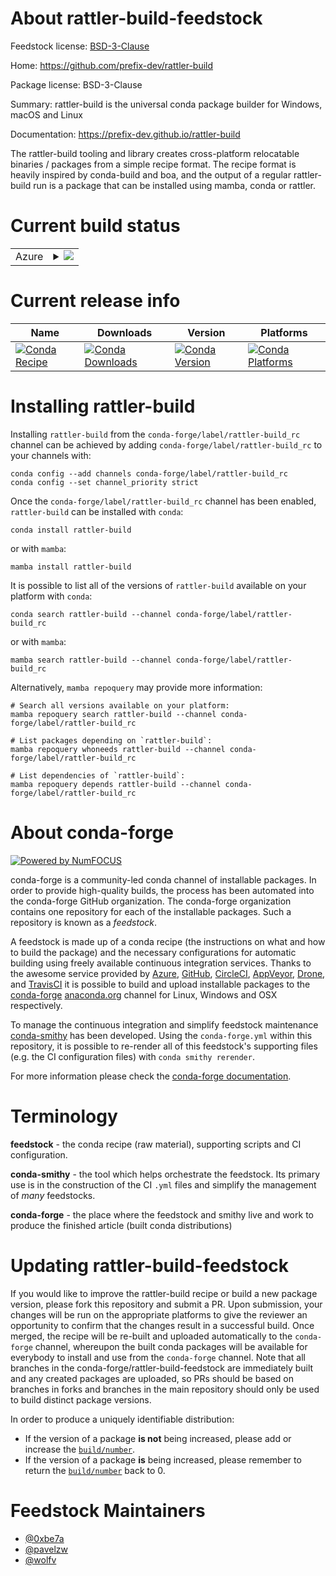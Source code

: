 About rattler-build-feedstock
=============================

Feedstock license: [BSD-3-Clause](https://github.com/conda-forge/rattler-build-feedstock/blob/main/LICENSE.txt)

Home: https://github.com/prefix-dev/rattler-build

Package license: BSD-3-Clause

Summary: rattler-build is the universal conda package builder for Windows, macOS and Linux

Documentation: https://prefix-dev.github.io/rattler-build

The rattler-build tooling and library creates cross-platform relocatable binaries / packages
from a simple recipe format.
The recipe format is heavily inspired by conda-build and boa, and the output of a regular
rattler-build run is a package that can be installed using mamba, conda or rattler.


Current build status
====================


<table>
    
  <tr>
    <td>Azure</td>
    <td>
      <details>
        <summary>
          <a href="https://dev.azure.com/conda-forge/feedstock-builds/_build/latest?definitionId=19367&branchName=main">
            <img src="https://dev.azure.com/conda-forge/feedstock-builds/_apis/build/status/rattler-build-feedstock?branchName=main">
          </a>
        </summary>
        <table>
          <thead><tr><th>Variant</th><th>Status</th></tr></thead>
          <tbody><tr>
              <td>linux_64</td>
              <td>
                <a href="https://dev.azure.com/conda-forge/feedstock-builds/_build/latest?definitionId=19367&branchName=main">
                  <img src="https://dev.azure.com/conda-forge/feedstock-builds/_apis/build/status/rattler-build-feedstock?branchName=main&jobName=linux&configuration=linux%20linux_64_" alt="variant">
                </a>
              </td>
            </tr><tr>
              <td>linux_aarch64</td>
              <td>
                <a href="https://dev.azure.com/conda-forge/feedstock-builds/_build/latest?definitionId=19367&branchName=main">
                  <img src="https://dev.azure.com/conda-forge/feedstock-builds/_apis/build/status/rattler-build-feedstock?branchName=main&jobName=linux&configuration=linux%20linux_aarch64_" alt="variant">
                </a>
              </td>
            </tr><tr>
              <td>osx_64</td>
              <td>
                <a href="https://dev.azure.com/conda-forge/feedstock-builds/_build/latest?definitionId=19367&branchName=main">
                  <img src="https://dev.azure.com/conda-forge/feedstock-builds/_apis/build/status/rattler-build-feedstock?branchName=main&jobName=osx&configuration=osx%20osx_64_" alt="variant">
                </a>
              </td>
            </tr><tr>
              <td>osx_arm64</td>
              <td>
                <a href="https://dev.azure.com/conda-forge/feedstock-builds/_build/latest?definitionId=19367&branchName=main">
                  <img src="https://dev.azure.com/conda-forge/feedstock-builds/_apis/build/status/rattler-build-feedstock?branchName=main&jobName=osx&configuration=osx%20osx_arm64_" alt="variant">
                </a>
              </td>
            </tr><tr>
              <td>win_64</td>
              <td>
                <a href="https://dev.azure.com/conda-forge/feedstock-builds/_build/latest?definitionId=19367&branchName=main">
                  <img src="https://dev.azure.com/conda-forge/feedstock-builds/_apis/build/status/rattler-build-feedstock?branchName=main&jobName=win&configuration=win%20win_64_" alt="variant">
                </a>
              </td>
            </tr>
          </tbody>
        </table>
      </details>
    </td>
  </tr>
</table>

Current release info
====================

| Name | Downloads | Version | Platforms |
| --- | --- | --- | --- |
| [![Conda Recipe](https://img.shields.io/badge/recipe-rattler--build-green.svg)](https://anaconda.org/conda-forge/rattler-build) | [![Conda Downloads](https://img.shields.io/conda/dn/conda-forge/rattler-build.svg)](https://anaconda.org/conda-forge/rattler-build) | [![Conda Version](https://img.shields.io/conda/vn/conda-forge/rattler-build.svg)](https://anaconda.org/conda-forge/rattler-build) | [![Conda Platforms](https://img.shields.io/conda/pn/conda-forge/rattler-build.svg)](https://anaconda.org/conda-forge/rattler-build) |

Installing rattler-build
========================

Installing `rattler-build` from the `conda-forge/label/rattler-build_rc` channel can be achieved by adding `conda-forge/label/rattler-build_rc` to your channels with:

```
conda config --add channels conda-forge/label/rattler-build_rc
conda config --set channel_priority strict
```

Once the `conda-forge/label/rattler-build_rc` channel has been enabled, `rattler-build` can be installed with `conda`:

```
conda install rattler-build
```

or with `mamba`:

```
mamba install rattler-build
```

It is possible to list all of the versions of `rattler-build` available on your platform with `conda`:

```
conda search rattler-build --channel conda-forge/label/rattler-build_rc
```

or with `mamba`:

```
mamba search rattler-build --channel conda-forge/label/rattler-build_rc
```

Alternatively, `mamba repoquery` may provide more information:

```
# Search all versions available on your platform:
mamba repoquery search rattler-build --channel conda-forge/label/rattler-build_rc

# List packages depending on `rattler-build`:
mamba repoquery whoneeds rattler-build --channel conda-forge/label/rattler-build_rc

# List dependencies of `rattler-build`:
mamba repoquery depends rattler-build --channel conda-forge/label/rattler-build_rc
```


About conda-forge
=================

[![Powered by
NumFOCUS](https://img.shields.io/badge/powered%20by-NumFOCUS-orange.svg?style=flat&colorA=E1523D&colorB=007D8A)](https://numfocus.org)

conda-forge is a community-led conda channel of installable packages.
In order to provide high-quality builds, the process has been automated into the
conda-forge GitHub organization. The conda-forge organization contains one repository
for each of the installable packages. Such a repository is known as a *feedstock*.

A feedstock is made up of a conda recipe (the instructions on what and how to build
the package) and the necessary configurations for automatic building using freely
available continuous integration services. Thanks to the awesome service provided by
[Azure](https://azure.microsoft.com/en-us/services/devops/), [GitHub](https://github.com/),
[CircleCI](https://circleci.com/), [AppVeyor](https://www.appveyor.com/),
[Drone](https://cloud.drone.io/welcome), and [TravisCI](https://travis-ci.com/)
it is possible to build and upload installable packages to the
[conda-forge](https://anaconda.org/conda-forge) [anaconda.org](https://anaconda.org/)
channel for Linux, Windows and OSX respectively.

To manage the continuous integration and simplify feedstock maintenance
[conda-smithy](https://github.com/conda-forge/conda-smithy) has been developed.
Using the ``conda-forge.yml`` within this repository, it is possible to re-render all of
this feedstock's supporting files (e.g. the CI configuration files) with ``conda smithy rerender``.

For more information please check the [conda-forge documentation](https://conda-forge.org/docs/).

Terminology
===========

**feedstock** - the conda recipe (raw material), supporting scripts and CI configuration.

**conda-smithy** - the tool which helps orchestrate the feedstock.
                   Its primary use is in the construction of the CI ``.yml`` files
                   and simplify the management of *many* feedstocks.

**conda-forge** - the place where the feedstock and smithy live and work to
                  produce the finished article (built conda distributions)


Updating rattler-build-feedstock
================================

If you would like to improve the rattler-build recipe or build a new
package version, please fork this repository and submit a PR. Upon submission,
your changes will be run on the appropriate platforms to give the reviewer an
opportunity to confirm that the changes result in a successful build. Once
merged, the recipe will be re-built and uploaded automatically to the
`conda-forge` channel, whereupon the built conda packages will be available for
everybody to install and use from the `conda-forge` channel.
Note that all branches in the conda-forge/rattler-build-feedstock are
immediately built and any created packages are uploaded, so PRs should be based
on branches in forks and branches in the main repository should only be used to
build distinct package versions.

In order to produce a uniquely identifiable distribution:
 * If the version of a package **is not** being increased, please add or increase
   the [``build/number``](https://docs.conda.io/projects/conda-build/en/latest/resources/define-metadata.html#build-number-and-string).
 * If the version of a package **is** being increased, please remember to return
   the [``build/number``](https://docs.conda.io/projects/conda-build/en/latest/resources/define-metadata.html#build-number-and-string)
   back to 0.

Feedstock Maintainers
=====================

* [@0xbe7a](https://github.com/0xbe7a/)
* [@pavelzw](https://github.com/pavelzw/)
* [@wolfv](https://github.com/wolfv/)

